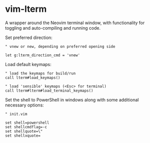 # vim-lterm

A wrapper around the Neovim terminal window, with functionality for toggling and auto-compiling and running code.

Set preferred direction:

```vim
" vnew or new, depending on preferred opening side

let g:lterm_direction_cmd = 'vnew'
```

Load default keymaps:

```vim
" load the keymaps for build/run
call lterm#load_keymaps()

" load 'sensible' keymaps (<Esc> for terminal)
call lterm#lterm#load_terminal_keymaps()
```

Set the shell to PowerShell in windows along with some additional necessary options:

```vim
" init.vim

set shell=powershell
set shellcmdflag=-c
set shellquote=\"
set shellxquote=
```
